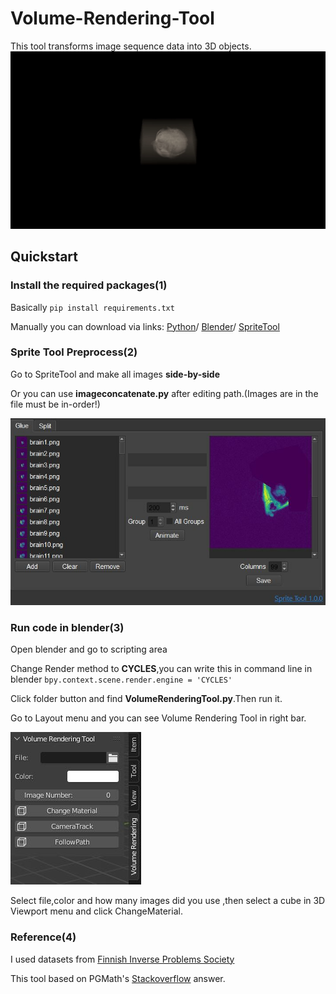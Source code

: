 # Volume-Rendering-Tool
This tool transforms image sequence data into 3D objects.
![alt text](https://github.com/complight/volume_rendering_tool/blob/main/Images/VRTgif.gif)
## Quickstart

### Install the required packages(1)

Basically `pip install requirements.txt`

Manually you can download via links:
[Python](https://www.python.org/downloads/)/
[Blender](https://www.blender.org/download/)/
[SpriteTool](https://github.com/TravisLedo/SpriteTool)

### Sprite Tool Preprocess(2)
Go to SpriteTool and make all images **side-by-side** 

Or you can use **imageconcatenate.py** after editing path.(Images are in the file must be in-order!)

![alt text](https://github.com/complight/volume_rendering_tool/blob/main/Images/SpliteTool.JPG)

### Run code in blender(3)
Open blender and go to scripting area

Change Render method to **CYCLES**,you can write this in command line in blender `bpy.context.scene.render.engine = 'CYCLES'`

Click folder button and find **VolumeRenderingTool.py**.Then run it.

Go to Layout menu and you can see Volume Rendering Tool in right bar.

![alt text](https://github.com/complight/volume_rendering_tool/blob/main/Images/VolumeRendering.JPG)

Select file,color and how many images did you use ,then select a cube in 3D Viewport menu and click ChangeMaterial.

### Reference(4)

I used datasets from [Finnish Inverse Problems Society](https://www.fips.fi/dataset.php)

This tool based on PGMath's [Stackoverflow](https://blender.stackexchange.com/questions/62110/using-image-sequence-of-medical-scans-as-volume-data-in-cycles) answer.





